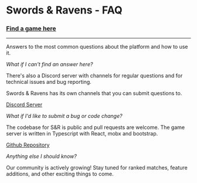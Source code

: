 # Swords & Ravens - FAQ

### [Find a game here](https://swordsandravens.net/games/)

---

Answers to the most common questions about the platform and how to use it.


*What if I can't find an answer here?*

There's also a Discord server with channels for regular questions and for technical issues and bug reporting.

Swords & Ravens has its own channels that you can submit questions to.

[Discord Server](https://discord.gg/PTM78bW8UP)

*What if I'd like to submit a bug or code change?*

The codebase for S&R is public and pull requests are welcome. The game server is written in Typescript with React, mobx and bootstrap.

[Github Repository](https://github.com/Longwelwind/swords-and-ravens)

*Anything else I should know?*

Our community is actively growing! Stay tuned for ranked matches, feature additions, and other exciting things to come.
